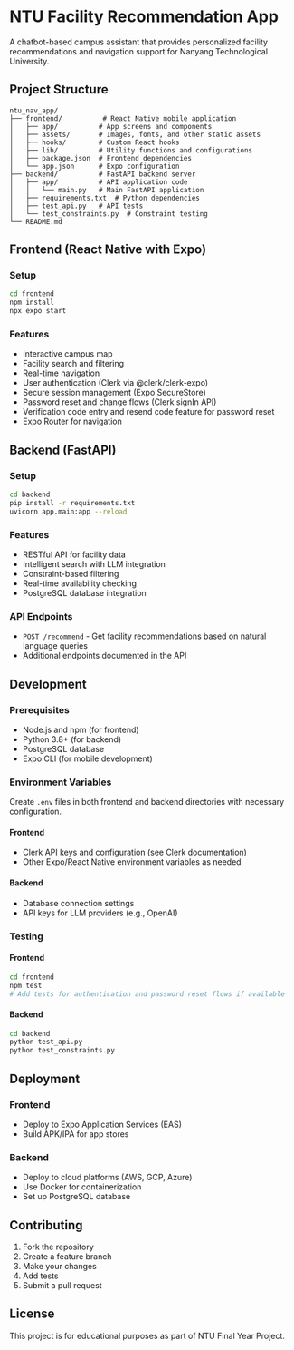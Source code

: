 # NTU Facility Recommendation App

A chatbot-based campus assistant that provides personalized facility recommendations and navigation support for Nanyang Technological University.

## Project Structure

```
ntu_nav_app/
├── frontend/          # React Native mobile application
│   ├── app/          # App screens and components
│   ├── assets/       # Images, fonts, and other static assets
│   ├── hooks/        # Custom React hooks
│   ├── lib/          # Utility functions and configurations
│   ├── package.json  # Frontend dependencies
│   └── app.json      # Expo configuration
├── backend/          # FastAPI backend server
│   ├── app/          # API application code
│   │   └── main.py   # Main FastAPI application
│   ├── requirements.txt  # Python dependencies
│   ├── test_api.py   # API tests
│   └── test_constraints.py  # Constraint testing
└── README.md
```

## Frontend (React Native with Expo)

### Setup
```bash
cd frontend
npm install
npx expo start
```

### Features
 - Interactive campus map
 - Facility search and filtering
 - Real-time navigation
 - User authentication (Clerk via @clerk/clerk-expo)
 - Secure session management (Expo SecureStore)
 - Password reset and change flows (Clerk signIn API)
 - Verification code entry and resend code feature for password reset
 - Expo Router for navigation

## Backend (FastAPI)

### Setup
```bash
cd backend
pip install -r requirements.txt
uvicorn app.main:app --reload
```

### Features
- RESTful API for facility data
- Intelligent search with LLM integration
- Constraint-based filtering
- Real-time availability checking
- PostgreSQL database integration

### API Endpoints
- `POST /recommend` - Get facility recommendations based on natural language queries
- Additional endpoints documented in the API

## Development

### Prerequisites
- Node.js and npm (for frontend)
- Python 3.8+ (for backend)
- PostgreSQL database
- Expo CLI (for mobile development)

### Environment Variables
Create `.env` files in both frontend and backend directories with necessary configuration.

#### Frontend
- Clerk API keys and configuration (see Clerk documentation)
- Other Expo/React Native environment variables as needed

#### Backend
- Database connection settings
- API keys for LLM providers (e.g., OpenAI)

### Testing

#### Frontend
```bash
cd frontend
npm test
# Add tests for authentication and password reset flows if available
```

#### Backend
```bash
cd backend
python test_api.py
python test_constraints.py
```

## Deployment

### Frontend
- Deploy to Expo Application Services (EAS)
- Build APK/IPA for app stores

### Backend
- Deploy to cloud platforms (AWS, GCP, Azure)
- Use Docker for containerization
- Set up PostgreSQL database

## Contributing

1. Fork the repository
2. Create a feature branch
3. Make your changes
4. Add tests
5. Submit a pull request

## License

This project is for educational purposes as part of NTU Final Year Project.
